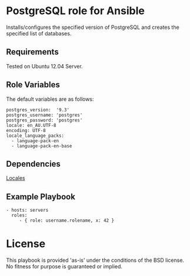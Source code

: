 # PostgreSQL role for Ansible

Installs/configures the specified version of PostgreSQL and creates the specified list of databases.

## Requirements

Tested on Ubuntu 12.04 Server.

## Role Variables

The default variables are as follows:

    postgres_version:  '9.3'
    postgres_username: 'postgres'
    postgres_password: 'postgres'
    locale: en_AU.UTF-8
    encoding: UTF-8
    locale_language_packs:
      - language-pack-en
      - language-pack-en-base

## Dependencies

[Locales](https://github.com/ssilab/ansible-locales)

## Example Playbook

    - hosts: servers
      roles:
         - { role: username.rolename, x: 42 }

# License

This playbook is provided 'as-is' under the conditions of the BSD license. No fitness for purpose is guaranteed or implied.